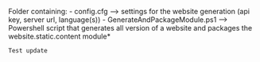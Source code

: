 Folder containing:
	- config.cfg --> settings for the website generation (api key, server url, language(s))
	- GenerateAndPackageModule.ps1 --> Powershell script that generates all version of a website and packages the website.static.content module*

	Test update